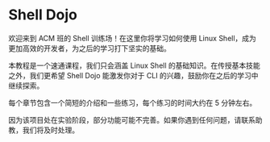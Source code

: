 # Shell Dojo

欢迎来到 ACM 班的 Shell 训练场！在这里你将学习如何使用 Linux Shell，成为更加高效的开发者，为之后的学习打下坚实的基础。

本教程是一个速通课程，我们只会涵盖 Linux Shell 的基础知识。在传授基本技能之外，我们更希望 Shell Dojo 能激发你对于 CLI 的兴趣，鼓励你在之后的学习中继续探索。

每个章节包含一个简短的介绍和一些练习，每个练习的时间大约在 5 分钟左右。

因为该项目处在实验阶段，部分功能可能不完善。如果你遇到任何问题，请联系助教，我们将及时处理。
